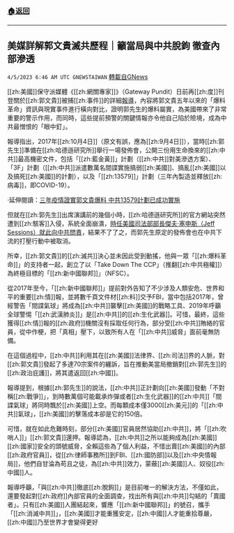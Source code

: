 ###  [:house:返回](README.md)
---


## 美媒詳解郭文貴滅共歷程｜籲當局與中共脫鉤 徹查內部滲透
`4/5/2023 6:46 AM UTC GNEWSTAIWAN` [轉載自GNews](https://gnews.org/articles/1072642)

[[zh:美國]]保守派媒體《[[zh:網關專家]]》（Gateway Pundit）日前再[[zh:度]]刊登關於[[zh:郭文貴]]被捕[[zh:事件]]的詳細[報導](https://www.thegatewaypundit.com/2023/04/ccp-dissidents-major-warnings-about-chinas-military-come-true/)，內容將郭文貴五年以來的「爆料革命」資訊與現實事件進行橫向對比，證明郭先生的爆料屬實，為美國帶來了非常重要的警示作用，而同時，這些提前預警的關鍵情報亦令他自己陷於險境，成為中共最憎恨的「眼中釘」。

  

報導指出，2017年[[zh:10月4日]]（原文有誤，應為[[zh:9月4日]]），當時[[zh:郭先生]]準備在[[zh:哈德遜研究所]]舉行一場發佈會，公開三份用生命換來的[[zh:中共]]最高機密文件，包括「[[zh:藍金黃]]」計劃（[[zh:中共]]對美滲透方案）、「3F」計劃（[[zh:中共]]派遣數萬名間諜實施搞弱[[zh:美國]]、搞亂[[zh:美國]]以及搞死[[zh:美國]]的計劃），以及「[[zh:13579]]」計劃（三年內製造並釋放[[zh:病毒]]，即COVID-19）。

  

·延伸閱讀：[三年疫情證實郭文貴爆料  中共13579計劃已成功實施](https://firenews.com.tw/2023/03/13/%E4%B8%89%E5%B9%B4%E7%96%AB%E6%83%85%E8%AD%89%E5%AF%A6%E9%83%AD%E6%96%87%E8%B2%B4%E7%88%86%E6%96%99-%E4%B8%AD%E5%85%B113579%E8%A8%88%E5%8A%83%E5%B7%B2%E6%88%90%E5%8A%9F%E5%AF%A6%E6%96%BD/)

  

但就在[[zh:郭先生]]出席演講前的幾個小時，[[zh:哈德遜研究所]]的官方網站突然遭到[[zh:駭客]]入侵，系統全面崩潰，[時任美國司法部部長傑夫·塞申斯（Jeff Sessions）就此向中共問責](https://thehill.com/homenews/administration/354455-sessions-asks-china-for-answers-on-think-tank-cyberattack/)，結果不了了之，而郭先生原定的發佈會也在中共下流的打壓行動中被取消。

  

所幸，[[zh:郭文貴]]的[[zh:滅共]]決心並未因此受到動搖，他與一眾「[[zh:爆料革命]]」的支持者一起，創立了以「Take Down The CCP」（推翻[[zh:中共極權]]）為終極目標的「[[zh:新中國聯邦]]」（NFSC）。

  

從2017年至今，「[[zh:新中國聯邦]]」提前對外告知了不少涉及人類安危、世界和平的重要[[zh:情]]報，並將數千頁文件材[[zh:料]]交予FBI，當中包括2017年，曾經警告「間諜氣球」將成為[[zh:中共]]襲擊[[zh:美國]]的戰略工具、2019年呼籲全球警惕「[[zh:武漢肺炎]]」是[[zh:中共]]的[[zh:生化武器]]。可惜，最終，這些獲得[[zh:情]]報的[[zh:政府]]機關沒有採取任何行為，部分受[[zh:中共]]賄絡的官員，從中作梗，把「真相」壓下，以致所有人在「[[zh:中共]]威脅」面前毫無防備。

  

在這個過程中，[[zh:中共]]利用其在[[zh:美國]]法律界、[[zh:司法]]界的人脈，對[[zh:郭文貴]]發起了多達70宗案件的纏訴，旨在推動美當局撤銷對[[zh:郭先生]]的[[zh:政治庇護]]，將其遣返回[[zh:中國]]。

  

報導提到，根據[[zh:郭先生]]的說法，[[zh:中共]]正計劃向[[zh:美國]]發動「不對稱[[zh:戰爭]]」，到時數萬個可能載承炸彈或者[[zh:生化武器]]的[[zh:中共]]「間諜氣球」將同時飄於[[zh:美國]]上空。而每顆成本僅3000[[zh:美元]]的「[[zh:中共]]氣球」，[[zh:美國]]的擊落成本卻是它的150倍。

  

可惜，就在如此危難時刻，部分[[zh:美國]]官員居然協助[[zh:中共]]，將「[[zh:吹哨人]]」[[zh:郭文貴]]還押。報導認為，[[zh:中共]]之所以能夠成為[[zh:美國]][[zh:國家]]安全的頭號威脅，全賴這些為了個人利益，不惜出賣[[zh:美國]]的內部[[zh:政府官員]]，從[[zh:律師事務所]]到FBI、[[zh:國防部]]以及[[zh:中央情報局]]，他們自甘淪為苟且之徒，為[[zh:中共]]效力，蒙蔽[[zh:美國]]人、奴役[[zh:中國]]人。

  

報導呼籲，「與[[zh:中共]]徹底[[zh:脫鉤]]」是目前唯一的解決方法，不僅如此，還要發起對[[zh:政府]]內部官員的全面調查，找出所有與[[zh:中共]]勾結的「賣國者」。只有[[zh:美國]]人團結起來，響應「[[zh:新中國聯邦]]」的號召，攜手「[[zh:消滅中共]]」，[[zh:美國]]才能重獲安定，[[zh:中國]]人才能重拾尊嚴，[[zh:中國]]乃至世界才會變得更好
